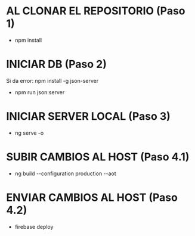 # AL CLONAR EL REPOSITORIO (Paso 1)
- npm install
 
# INICIAR DB (Paso 2)
Si da error: npm install -g json-server
- npm run json:server

# INICIAR SERVER LOCAL (Paso 3)
- ng serve -o

# SUBIR CAMBIOS AL HOST (Paso 4.1)
- ng build --configuration production --aot

# ENVIAR CAMBIOS AL HOST (Paso 4.2)
- firebase deploy